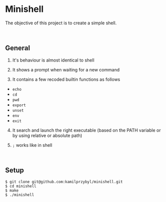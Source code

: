 # Minishell

The objective of this project is to create a simple shell.

<br />

## General

1. It's behaviour is almost identical to shell

2. It shows a prompt when waiting for a new command

3. It contains a few recoded builtin functions as follows
* `echo`
* `cd`
* `pwd`
* `export`
* `unset`
* `env`
* `exit`

4. It search and launch the right executable (based on the PATH variable or by using relative or absolute path)

5. `;` works like in shell

<br />

## Setup

```
$ git clone git@github.com:kamilprzybyl/minishell.git
$ cd minishell
$ make
$ ./minishell
```

